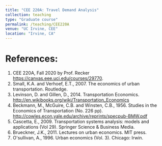 ```yaml
---
title: "CEE 220A: Travel Demand Analysis"
collection: teaching
type: "Graduate course"
permalink: /teaching/CEE220A
venue: "UC Irvine, CEE"
location: "Irvine, CA"
---
```


References: 
======
1. CEE 220A, Fall 2020 by Prof. Recker https://canvas.eee.uci.edu/courses/29770.
2. Small, K.A. and Verhoef, E.T., 2007. The economics of urban transportation. Routledge.
3. Levinson, D. and Gillen, D., 2014. Transportation Economics. http://en.wikibooks.org/wiki/Transportation_Economics 
4. Beckmann, M., McGuire, C.B. and Winsten, C.B., 1956. Studies in the Economics of Transportation (No. 226 pp). http://cowles.econ.yale.edu/archive/reprints/specpub-BMW.pdf
5. Cascetta, E., 2009. Transportation systems analysis: models and applications (Vol 29). Springer Science & Business Media.
6. Brueckner, J.K., 2011. Lectures on urban economics. MIT press.
7. O'sullivan, A., 1996. Urban economics (Vol. 3). Chicago: Irwin.
